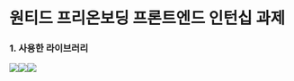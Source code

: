 # 원티드 프리온보딩 프론트엔드 인턴십 과제

### 1. 사용한 라이브러리
<img src="https://img.shields.io/badge/react-61DAFB?style=for-the-badge&logo=react&logoColor=black"><img src="https://img.shields.io/badge/postcss-E34F26?style=for-the-badge&logo=postcss&logoColor=black"><img src="https://img.shields.io/badge/axios-671DDF?style=for-the-badge&logo=axios&logoColor=black"> 
